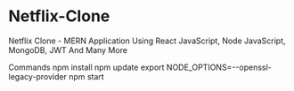 # Netflix-Clone
Netflix Clone - MERN Application Using React JavaScript, Node JavaScript, MongoDB, JWT And Many More

Commands
npm install
npm update
export NODE_OPTIONS=--openssl-legacy-provider
npm start